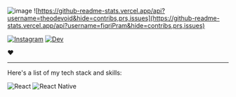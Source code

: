 ![image](https://github.com/fiqriPram/fiqriPram/assets/152622971/edb4346c-7004-4906-8c76-7c124e782500)
![https://github-readme-stats.vercel.app/api?username=theodevoid&hide=contribs,prs,issues](https://github-readme-stats.vercel.app/api?username=fiqriPram&hide=contribs,prs,issues)

[![Instagram](https://cdn2.iconfinder.com/data/icons/social-media-applications/64/social_media_applications_3-instagram-48.png)](https://www.instagram.com/adytm__/)
[![Dev](https://cdn2.iconfinder.com/data/icons/logos-and-brands/512/84_Dev_logo_logos-64.png)](https://dev.to/adytm__)

❤️

---

Here's a list of my tech stack and skills:


![React](https://img.shields.io/badge/-React-blue?style=for-the-badge)
![React Native](https://img.shields.io/badge/-react_native-green?style=for-the-badge)

